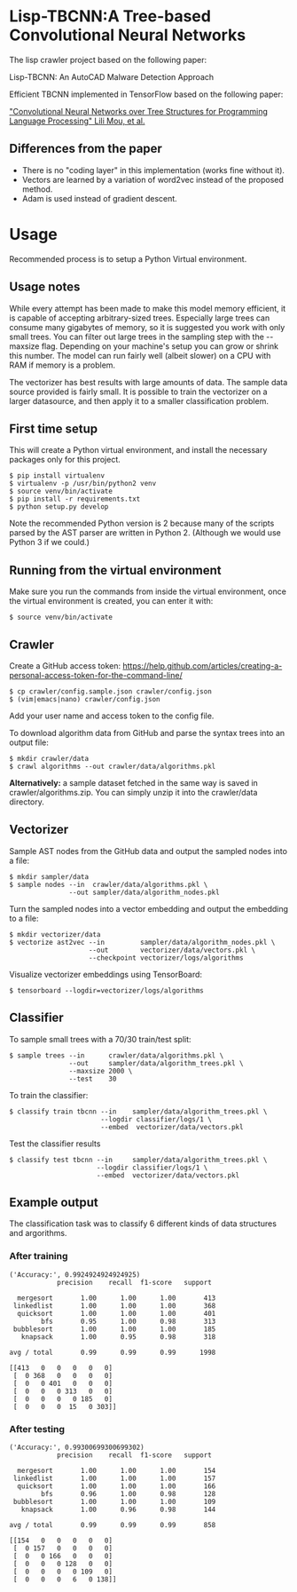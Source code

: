 # Lisp-TBCNN:A Tree-based Convolutional Neural Networks
The lisp crawler project based on the following paper:

Lisp-TBCNN: An AutoCAD Malware Detection Approach

Efficient TBCNN implemented in TensorFlow based on the following paper:

["Convolutional Neural Networks over Tree Structures for Programming Language Processing" Lili Mou, et al.](https://arxiv.org/pdf/1409.5718.pdf)

Differences from the paper
--------------------------

* There is no "coding layer" in this implementation (works fine without it).
* Vectors are learned by a variation of word2vec instead of the proposed method.
* Adam is used instead of gradient descent.

Usage
=====

Recommended process is to setup a Python Virtual environment.

Usage notes
-----------

While every attempt has been made to make this model memory efficient, it is
capable of accepting arbitrary-sized trees. Especially large trees can consume
many gigabytes of memory, so it is suggested you work with only small trees.
You can filter out large trees in the sampling step with the --maxsize flag.
Depending on your machine's setup you can grow or shrink this number. The model
can run fairly well (albeit slower) on a CPU with RAM if memory is a problem.

The vectorizer has best results with large amounts of data. The sample data 
source provided is fairly small. It is possible to train the vectorizer on
a larger datasource, and then apply it to a smaller classification problem.

First time setup
----------------

This will create a Python virtual environment, and install the necessary
packages only for this project.

    $ pip install virtualenv
    $ virtualenv -p /usr/bin/python2 venv
    $ source venv/bin/activate
    $ pip install -r requirements.txt
    $ python setup.py develop

Note the recommended Python version is 2 because many of the scripts parsed
by the AST parser are written in Python 2. (Although we would use Python 3
if we could.)

Running from the virtual environment
------------------------------------

Make sure you run the commands from inside the virtual environment, once the
virtual environment is created, you can enter it with:

    $ source venv/bin/activate

Crawler
-------

Create a GitHub access token: https://help.github.com/articles/creating-a-personal-access-token-for-the-command-line/

    $ cp crawler/config.sample.json crawler/config.json
    $ (vim|emacs|nano) crawler/config.json

Add your user name and access token to the config file.

To download algorithm data from GitHub and parse the syntax trees into an output file:

    $ mkdir crawler/data
    $ crawl algorithms --out crawler/data/algorithms.pkl
    
**Alternatively:** a sample dataset fetched in the same way is saved in crawler/algorithms.zip. You can simply unzip it into the crawler/data directory.

Vectorizer
----------

Sample AST nodes from the GitHub data and output the sampled nodes into a file:

    $ mkdir sampler/data
    $ sample nodes --in  crawler/data/algorithms.pkl \
                   --out sampler/data/algorithm_nodes.pkl

Turn the sampled nodes into a vector embedding and output the embedding to a
file:

    $ mkdir vectorizer/data
    $ vectorize ast2vec --in         sampler/data/algorithm_nodes.pkl \
                        --out        vectorizer/data/vectors.pkl \
                        --checkpoint vectorizer/logs/algorithms

Visualize vectorizer embeddings using TensorBoard:

    $ tensorboard --logdir=vectorizer/logs/algorithms

Classifier
----------

To sample small trees with a 70/30 train/test split:

    $ sample trees --in      crawler/data/algorithms.pkl \
                   --out     sampler/data/algorithm_trees.pkl \
                   --maxsize 2000 \
                   --test    30

To train the classifier:

    $ classify train tbcnn --in    sampler/data/algorithm_trees.pkl \
                           --logdir classifier/logs/1 \
                           --embed  vectorizer/data/vectors.pkl

Test the classifier results

    $ classify test tbcnn --in     sampler/data/algorithm_trees.pkl \
                          --logdir classifier/logs/1 \
                          --embed  vectorizer/data/vectors.pkl

Example output
--------------

The classification task was to classify 6 different kinds of data structures
and argorithms.

### After training

    ('Accuracy:', 0.9924924924924925)
                precision    recall  f1-score   support

      mergesort       1.00      1.00      1.00       413
     linkedlist       1.00      1.00      1.00       368
      quicksort       1.00      1.00      1.00       401
            bfs       0.95      1.00      0.98       313
     bubblesort       1.00      1.00      1.00       185
       knapsack       1.00      0.95      0.98       318

    avg / total       0.99      0.99      0.99      1998

    [[413   0   0   0   0   0]
     [  0 368   0   0   0   0]
     [  0   0 401   0   0   0]
     [  0   0   0 313   0   0]
     [  0   0   0   0 185   0]
     [  0   0   0  15   0 303]]


### After testing

    ('Accuracy:', 0.99300699300699302)
                precision    recall  f1-score   support

      mergesort       1.00      1.00      1.00       154
     linkedlist       1.00      1.00      1.00       157
      quicksort       1.00      1.00      1.00       166
            bfs       0.96      1.00      0.98       128
     bubblesort       1.00      1.00      1.00       109
       knapsack       1.00      0.96      0.98       144

    avg / total       0.99      0.99      0.99       858

    [[154   0   0   0   0   0]
     [  0 157   0   0   0   0]
     [  0   0 166   0   0   0]
     [  0   0   0 128   0   0]
     [  0   0   0   0 109   0]
     [  0   0   0   6   0 138]]

